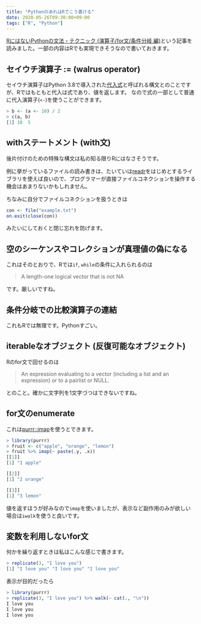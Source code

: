 ```yaml
---
title: "PythonのあれはRでこう書ける"
date: 2020-05-26T09:30:00+09:00
tags: ["R", "Python"]
---
```


[RにはないPythonの文法・テクニック (演算子/for文/条件分岐 編)](https://datascience-blog.com/2020/05/25/225006)という記事を読みました。一部の内容はRでも実現できそうなので書いておきます。

## セイウチ演算子 := (walrus operator)

セイウチ演算子はPython 3.8で導入された[代入式](https://docs.python.org/ja/3/whatsnew/3.8.html#assignment-expressions)と呼ばれる構文とのことですが、Rではもともと代入は式であり、値を返します。
なので式の一部として普通に代入演算子(`<-`)を使うことができます。

```r
> b <- (a <- 10) / 2
> c(a, b)
[1] 10  5
```

## withステートメント (with文)

後片付けのための特殊な構文は私の知る限りRにはなさそうです。

例に挙がっているファイルの読み書きは、たいていは[readr](https://readr.tidyverse.org/)をはじめとするライブラリを使えば良いので、プログラマーが直接ファイルコネクションを操作する機会はあまりないかもしれません。

ちなみに自分でファイルコネクションを扱うときは

```r
con <- file("example.txt")
on.exit(close(con))
```

みたいにしておくと閉じ忘れを防げます。

## 空のシーケンスやコレクションが真理値の偽になる

これはそのとおりで、Rでは`if`, `while`の条件に入れられるのは

> A length-one logical vector that is not NA

です。厳しいですね。

## 条件分岐での比較演算子の連結

これもRでは無理です。Pythonすごい。

## iterableなオブジェクト (反復可能なオブジェクト)

Rのfor文で回せるのは

> An expression evaluating to a vector (including a list and an expression) or to a pairlist or NULL.

とのこと。確かに文字列を1文字づつはできないですね。

## for文のenumerate

これは[purrr::imap](https://purrr.tidyverse.org/reference/imap.html)を使うとできます。

```r
> library(purrr)
> fruit <- c("apple", "orange", "lemon")
> fruit %>% imap(~ paste(.y, .x))
[[1]]
[1] "1 apple"

[[2]]
[1] "2 orange"

[[3]]
[1] "3 lemon"
```

値を返すほうが好みなので`imap`を使いましたが、表示など副作用のみが欲しい場合は`iwalk`を使うと良いです。

## 変数を利用しないfor文

何かを繰り返すときは私はこんな感じで書きます。

```r
> replicate(3, "I love you")
[1] "I love you" "I love you" "I love you"
```

表示が目的だったら

```r
> library(purrr)
> replicate(3, "I love you") %>% walk(~ cat(., "\n"))
I love you 
I love you 
I love you 
```
